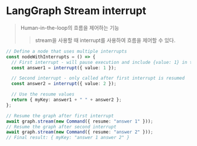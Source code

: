 # LangGraph Stream interrupt

> Human-in-the-loop의 흐름을 제어하는 기능
>
> > stream을 사용할 때 interrupt를 사용하여 흐름을 제어할 수 있다.

```ts
// Define a node that uses multiple interrupts
const nodeWithInterrupts = () => {
  // First interrupt - will pause execution and include {value: 1} in task values
  const answer1 = interrupt({ value: 1 });

  // Second interrupt - only called after first interrupt is resumed
  const answer2 = interrupt({ value: 2 });

  // Use the resume values
  return { myKey: answer1 + " " + answer2 };
};

// Resume the graph after first interrupt
await graph.stream(new Command({ resume: "answer 1" }));
// Resume the graph after second interrupt
await graph.stream(new Command({ resume: "answer 2" }));
// Final result: { myKey: "answer 1 answer 2" }
```
